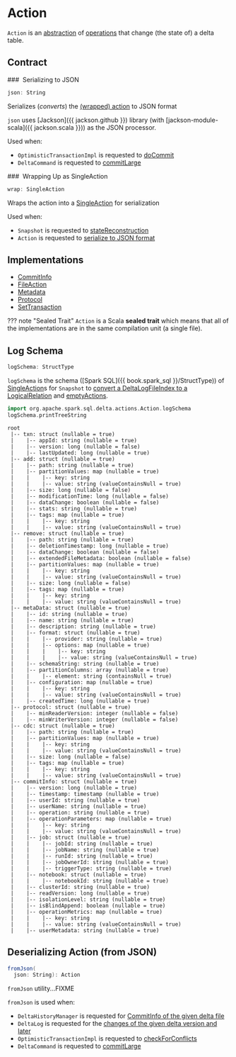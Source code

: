 # Action

`Action` is an [abstraction](#contract) of [operations](#implementations) that change (the state of) a delta table.

## Contract

### <span id="json"> Serializing to JSON

```scala
json: String
```

Serializes (_converts_) the [(wrapped) action](#wrap) to JSON format

`json` uses [Jackson]({{ jackson.github }}) library (with [jackson-module-scala]({{ jackson.scala }})) as the JSON processor.

Used when:

* `OptimisticTransactionImpl` is requested to [doCommit](OptimisticTransactionImpl.md#doCommit)
* `DeltaCommand` is requested to [commitLarge](commands/DeltaCommand.md#commitLarge)

### <span id="wrap"> Wrapping Up as SingleAction

```scala
wrap: SingleAction
```

Wraps the action into a [SingleAction](SingleAction.md) for serialization

Used when:

* `Snapshot` is requested to [stateReconstruction](Snapshot.md#stateReconstruction)
* `Action` is requested to [serialize to JSON format](#json)

## Implementations

* [CommitInfo](CommitInfo.md)
* [FileAction](FileAction.md)
* [Metadata](Metadata.md)
* [Protocol](Protocol.md)
* [SetTransaction](SetTransaction.md)

??? note "Sealed Trait"
    `Action` is a Scala **sealed trait** which means that all of the implementations are in the same compilation unit (a single file).

## <span id="logSchema"> Log Schema

```scala
logSchema: StructType
```

`logSchema` is the schema ([Spark SQL]({{ book.spark_sql }}/StructType)) of [SingleAction](SingleAction.md)s for `Snapshot` to [convert a DeltaLogFileIndex to a LogicalRelation](Snapshot.md#indexToRelation) and [emptyActions](Snapshot.md##emptyActions).

```scala
import org.apache.spark.sql.delta.actions.Action.logSchema
logSchema.printTreeString
```

```text
root
 |-- txn: struct (nullable = true)
 |    |-- appId: string (nullable = true)
 |    |-- version: long (nullable = false)
 |    |-- lastUpdated: long (nullable = true)
 |-- add: struct (nullable = true)
 |    |-- path: string (nullable = true)
 |    |-- partitionValues: map (nullable = true)
 |    |    |-- key: string
 |    |    |-- value: string (valueContainsNull = true)
 |    |-- size: long (nullable = false)
 |    |-- modificationTime: long (nullable = false)
 |    |-- dataChange: boolean (nullable = false)
 |    |-- stats: string (nullable = true)
 |    |-- tags: map (nullable = true)
 |    |    |-- key: string
 |    |    |-- value: string (valueContainsNull = true)
 |-- remove: struct (nullable = true)
 |    |-- path: string (nullable = true)
 |    |-- deletionTimestamp: long (nullable = true)
 |    |-- dataChange: boolean (nullable = false)
 |    |-- extendedFileMetadata: boolean (nullable = false)
 |    |-- partitionValues: map (nullable = true)
 |    |    |-- key: string
 |    |    |-- value: string (valueContainsNull = true)
 |    |-- size: long (nullable = false)
 |    |-- tags: map (nullable = true)
 |    |    |-- key: string
 |    |    |-- value: string (valueContainsNull = true)
 |-- metaData: struct (nullable = true)
 |    |-- id: string (nullable = true)
 |    |-- name: string (nullable = true)
 |    |-- description: string (nullable = true)
 |    |-- format: struct (nullable = true)
 |    |    |-- provider: string (nullable = true)
 |    |    |-- options: map (nullable = true)
 |    |    |    |-- key: string
 |    |    |    |-- value: string (valueContainsNull = true)
 |    |-- schemaString: string (nullable = true)
 |    |-- partitionColumns: array (nullable = true)
 |    |    |-- element: string (containsNull = true)
 |    |-- configuration: map (nullable = true)
 |    |    |-- key: string
 |    |    |-- value: string (valueContainsNull = true)
 |    |-- createdTime: long (nullable = true)
 |-- protocol: struct (nullable = true)
 |    |-- minReaderVersion: integer (nullable = false)
 |    |-- minWriterVersion: integer (nullable = false)
 |-- cdc: struct (nullable = true)
 |    |-- path: string (nullable = true)
 |    |-- partitionValues: map (nullable = true)
 |    |    |-- key: string
 |    |    |-- value: string (valueContainsNull = true)
 |    |-- size: long (nullable = false)
 |    |-- tags: map (nullable = true)
 |    |    |-- key: string
 |    |    |-- value: string (valueContainsNull = true)
 |-- commitInfo: struct (nullable = true)
 |    |-- version: long (nullable = true)
 |    |-- timestamp: timestamp (nullable = true)
 |    |-- userId: string (nullable = true)
 |    |-- userName: string (nullable = true)
 |    |-- operation: string (nullable = true)
 |    |-- operationParameters: map (nullable = true)
 |    |    |-- key: string
 |    |    |-- value: string (valueContainsNull = true)
 |    |-- job: struct (nullable = true)
 |    |    |-- jobId: string (nullable = true)
 |    |    |-- jobName: string (nullable = true)
 |    |    |-- runId: string (nullable = true)
 |    |    |-- jobOwnerId: string (nullable = true)
 |    |    |-- triggerType: string (nullable = true)
 |    |-- notebook: struct (nullable = true)
 |    |    |-- notebookId: string (nullable = true)
 |    |-- clusterId: string (nullable = true)
 |    |-- readVersion: long (nullable = true)
 |    |-- isolationLevel: string (nullable = true)
 |    |-- isBlindAppend: boolean (nullable = true)
 |    |-- operationMetrics: map (nullable = true)
 |    |    |-- key: string
 |    |    |-- value: string (valueContainsNull = true)
 |    |-- userMetadata: string (nullable = true)
```

## <span id="fromJson"> Deserializing Action (from JSON)

```scala
fromJson(
  json: String): Action
```

`fromJson` utility...FIXME

`fromJson` is used when:

* `DeltaHistoryManager` is requested for [CommitInfo of the given delta file](DeltaHistoryManager.md#getCommitInfo)
* `DeltaLog` is requested for the [changes of the given delta version and later](DeltaLog.md#getChanges)
* `OptimisticTransactionImpl` is requested to [checkForConflicts](OptimisticTransactionImpl.md#checkForConflicts)
* `DeltaCommand` is requested to [commitLarge](commands/DeltaCommand.md#commitLarge)
